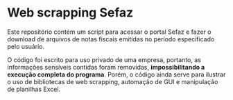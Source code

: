 # Web scrapping Sefaz
Este repositório contém um script para acessar o portal Sefaz e fazer o download de arquivos de notas fiscais emitidas no período especificado pelo usuário.

O código foi escrito para uso privado de uma empresa, portanto, as informações sensíveis contidas foram removidas, **impossibilitando a execução completa do programa**. Porém, o código ainda serve para ilustrar o uso de bibliotecas de web scrapping, automação de GUI e manipulação de planilhas Excel. 
